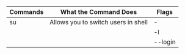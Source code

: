 |      Commands             |           What the Command Does                  |                            Flags                           |
|---------------------------|--------------------------------------------------|------------------------------------------------------------|
|       su                  |        Allows you to switch users in shell       |                          -                                 |
|                           |                                                  |                          -l                                |
|                           |                                                  |                          --login                           |
